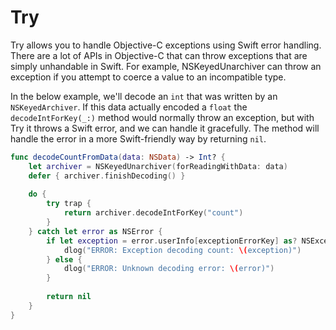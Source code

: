 # Try

Try allows you to handle Objective-C exceptions using Swift error handling. There are a lot of APIs in Objective-C that can throw exceptions that are simply unhandable in Swift. For example, NSKeyedUnarchiver can throw an exception if you attempt to coerce a value to an incompatible type. 

In the below example, we'll decode an `int` that was written by an `NSKeyedArchiver`. If this data actually encoded a `float` the `decodeIntForKey(_:)` method would normally throw an exception, but with Try it throws a Swift error, and we can handle it gracefully. The method will handle the error in a more Swift-friendly way by returning `nil`.

```swift
func decodeCountFromData(data: NSData) -> Int? {
	let archiver = NSKeyedUnarchiver(forReadingWithData: data)
	defer { archiver.finishDecoding() }
	
	do {
	    try trap {
	    	return archiver.decodeIntForKey("count")
	    }
	} catch let error as NSError {
	    if let exception = error.userInfo[exceptionErrorKey] as? NSException {
	        dlog("ERROR: Exception decoding count: \(exception)")
	    } else {
	        dlog("ERROR: Unknown decoding error: \(error)")
	    }
	
		return nil
	}
}
```